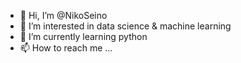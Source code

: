 - 👋 Hi, I’m @NikoSeino
- 👀 I’m interested in data science & machine learning
- 🌱 I’m currently learning python
- 📫 How to reach me ...

<!---
NikoSeino/NikoSeino is a ✨ special ✨ repository because its `README.md` (this file) appears on your GitHub profile.
You can click the Preview link to take a look at your changes.
--->
